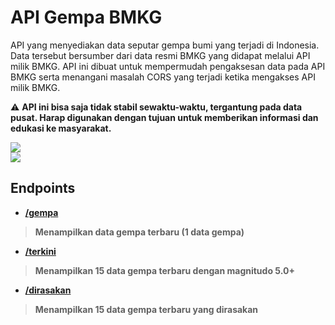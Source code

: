 # API Gempa BMKG
<p>API yang menyediakan data seputar gempa bumi yang terjadi di Indonesia. Data tersebut bersumber dari data resmi BMKG yang didapat melalui API milik BMKG. API ini dibuat untuk mempermudah pengaksesan data pada API BMKG serta menangani masalah CORS yang terjadi ketika mengakses API milik BMKG.</p>
<p>⚠ <b>API ini bisa saja tidak stabil sewaktu-waktu, tergantung pada data pusat. Harap digunakan dengan tujuan untuk memberikan informasi dan edukasi ke masyarakat.<b/><p/>
<img src="https://forthebadge.com/images/badges/built-with-love.svg" /> <br />
<img src="https://www.datocms-assets.com/31049/1618983297-powered-by-vercel.svg" />

## Endpoints
* [/gempa](https://bmkg-gempa-api.vercel.app/gempa)
> Menampilkan data gempa terbaru (1 data gempa)
* [/terkini](https://bmkg-gempa-api.vercel.app/terkini)
> Menampilkan 15 data gempa terbaru dengan magnitudo 5.0+
* [/dirasakan](https://bmkg-gempa-api.vercel.app/dirasakan)
> Menampilkan 15 data gempa terbaru yang dirasakan
